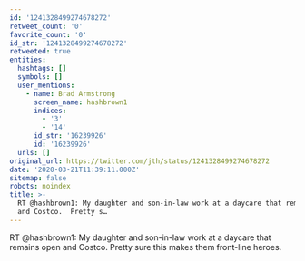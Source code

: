```yaml
---
id: '1241328499274678272'
retweet_count: '0'
favorite_count: '0'
id_str: '1241328499274678272'
retweeted: true
entities:
  hashtags: []
  symbols: []
  user_mentions:
    - name: Brad Armstrong
      screen_name: hashbrown1
      indices:
        - '3'
        - '14'
      id_str: '16239926'
      id: '16239926'
  urls: []
original_url: https://twitter.com/jth/status/1241328499274678272
date: '2020-03-21T11:39:11.000Z'
sitemap: false
robots: noindex
title: >-
  RT @hashbrown1: My daughter and son-in-law work at a daycare that remains open
  and Costco.  Pretty s…
---
```


RT @hashbrown1: My daughter and son-in-law work at a daycare that remains open and Costco.  Pretty sure this makes them front-line heroes.
